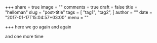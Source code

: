 +++
share = true
image = ""
comments = true
draft = false
title = "helloman"
slug = "post-title"
tags = [
  "tag1",
  "tag2",
]
author = ""
date = "2017-01-17T15:04:57+03:00"
menu = ""

+++
here we go again
and again

and one more time
